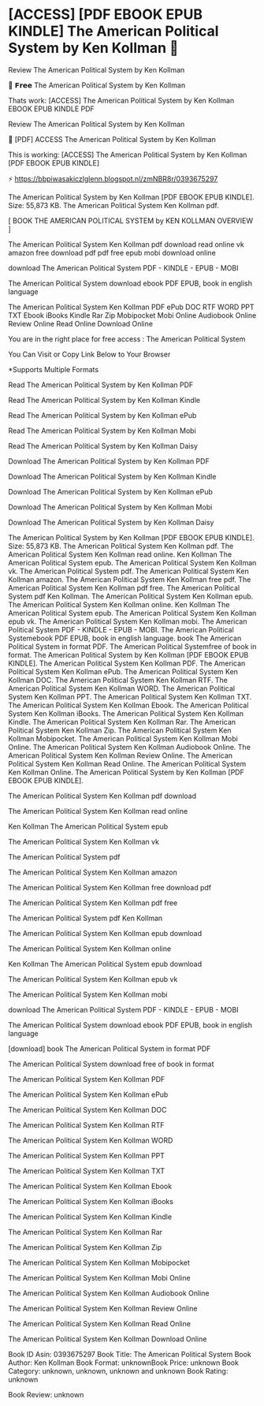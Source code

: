 # [ACCESS] [PDF EBOOK EPUB KINDLE] The American Political System by  Ken Kollman 💞
Review The American Political System by Ken Kollman

📒 𝗙𝗿𝗲𝗲 The American Political System by Ken Kollman

Thats work: [ACCESS] The American Political System by Ken Kollman EBOOK EPUB KINDLE PDF


Review The American Political System by Ken Kollman

💞 [PDF] ACCESS The American Political System by Ken Kollman

This is working: [ACCESS] The American Political System by Ken Kollman [PDF EBOOK EPUB KINDLE]



⚡ https://bbpiwasakiczlglenn.blogspot.nl/zmNBR8r/0393675297



The American Political System by Ken Kollman [PDF EBOOK EPUB KINDLE]. Size: 55,873 KB. The American Political System Ken Kollman pdf.

[ BOOK THE AMERICAN POLITICAL SYSTEM by KEN KOLLMAN OVERVIEW ]

The American Political System Ken Kollman pdf download read online vk amazon free download pdf pdf free epub mobi download online

download The American Political System PDF - KINDLE - EPUB - MOBI

The American Political System download ebook PDF EPUB, book in english language

The American Political System Ken Kollman PDF ePub DOC RTF WORD PPT TXT Ebook iBooks Kindle Rar Zip Mobipocket Mobi Online Audiobook Online Review Online Read Online Download Online

You are in the right place for free access : The American Political System

You Can Visit or Copy Link Below to Your Browser

*Supports Multiple Formats

Read The American Political System by Ken Kollman PDF

Read The American Political System by Ken Kollman Kindle

Read The American Political System by Ken Kollman ePub

Read The American Political System by Ken Kollman Mobi

Read The American Political System by Ken Kollman Daisy

Download The American Political System by Ken Kollman PDF

Download The American Political System by Ken Kollman Kindle

Download The American Political System by Ken Kollman ePub

Download The American Political System by Ken Kollman Mobi

Download The American Political System by Ken Kollman Daisy

The American Political System by Ken Kollman [PDF EBOOK EPUB KINDLE]. Size: 55,873 KB. The American Political System Ken Kollman pdf. The American Political System Ken Kollman read online. Ken Kollman The American Political System epub. The American Political System Ken Kollman vk. The American Political System pdf. The American Political System Ken Kollman amazon. The American Political System Ken Kollman free pdf. The American Political System Ken Kollman pdf free. The American Political System pdf Ken Kollman. The American Political System Ken Kollman epub. The American Political System Ken Kollman online. Ken Kollman The American Political System epub. The American Political System Ken Kollman epub vk. The American Political System Ken Kollman mobi. The American Political System PDF - KINDLE - EPUB - MOBI. The American Political Systemebook PDF EPUB, book in english language. book The American Political System in format PDF. The American Political Systemfree of book in format. The American Political System by Ken Kollman [PDF EBOOK EPUB KINDLE]. The American Political System Ken Kollman PDF. The American Political System Ken Kollman ePub. The American Political System Ken Kollman DOC. The American Political System Ken Kollman RTF. The American Political System Ken Kollman WORD. The American Political System Ken Kollman PPT. The American Political System Ken Kollman TXT. The American Political System Ken Kollman Ebook. The American Political System Ken Kollman iBooks. The American Political System Ken Kollman Kindle. The American Political System Ken Kollman Rar. The American Political System Ken Kollman Zip. The American Political System Ken Kollman Mobipocket. The American Political System Ken Kollman Mobi Online. The American Political System Ken Kollman Audiobook Online. The American Political System Ken Kollman Review Online. The American Political System Ken Kollman Read Online. The American Political System Ken Kollman Online. The American Political System by Ken Kollman [PDF EBOOK EPUB KINDLE].

The American Political System Ken Kollman pdf download

The American Political System Ken Kollman read online

Ken Kollman The American Political System epub

The American Political System Ken Kollman vk

The American Political System pdf

The American Political System Ken Kollman amazon

The American Political System Ken Kollman free download pdf

The American Political System Ken Kollman pdf free

The American Political System pdf Ken Kollman

The American Political System Ken Kollman epub download

The American Political System Ken Kollman online

Ken Kollman The American Political System epub download

The American Political System Ken Kollman epub vk

The American Political System Ken Kollman mobi

download The American Political System PDF - KINDLE - EPUB - MOBI

The American Political System download ebook PDF EPUB, book in english language

[download] book The American Political System in format PDF

The American Political System download free of book in format

The American Political System Ken Kollman PDF

The American Political System Ken Kollman ePub

The American Political System Ken Kollman DOC

The American Political System Ken Kollman RTF

The American Political System Ken Kollman WORD

The American Political System Ken Kollman PPT

The American Political System Ken Kollman TXT

The American Political System Ken Kollman Ebook

The American Political System Ken Kollman iBooks

The American Political System Ken Kollman Kindle

The American Political System Ken Kollman Rar

The American Political System Ken Kollman Zip

The American Political System Ken Kollman Mobipocket

The American Political System Ken Kollman Mobi Online

The American Political System Ken Kollman Audiobook Online

The American Political System Ken Kollman Review Online

The American Political System Ken Kollman Read Online

The American Political System Ken Kollman Download Online

Book ID Asin: 0393675297
Book Title: The American Political System
Book Author: Ken Kollman
Book Format: unknownBook Price: unknown
Book Category: unknown, unknown, unknown and unknown
Book Rating: unknown

Book Review: unknown
